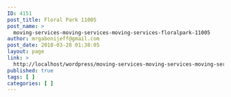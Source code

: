 ```yaml
---
ID: 4151
post_title: Floral Park 11005
post_name: >
  moving-services-moving-services-moving-services-floralpark-11005
author: mrgabonijeff@gmail.com
post_date: 2018-03-28 01:38:05
layout: page
link: >
  http://localhost/wordpress/moving-services-moving-services-moving-services-floralpark-11005/
published: true
tags: [ ]
categories: [ ]
---
```

